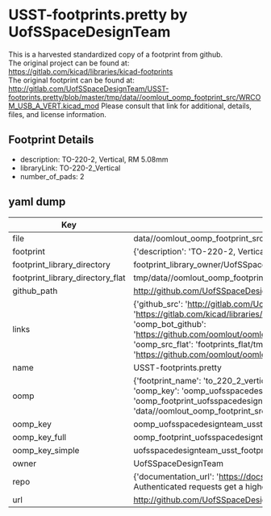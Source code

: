 # USST-footprints.pretty by UofSSpaceDesignTeam  
This is a harvested standardized copy of a footprint from github.  
The original project can be found at:  
https://gitlab.com/kicad/libraries/kicad-footprints  
The original footprint can be found at:
http://gitlab.com/UofSSpaceDesignTeam/USST-footprints.pretty/blob/master/tmp/data//oomlout_oomp_footprint_src/WRCOM_USB_A_VERT.kicad_mod
Please consult that link for additional, details, files, and license information.  
## Footprint Details
* description: TO-220-2, Vertical, RM 5.08mm  
* libraryLink: TO-220-2_Vertical  
* number_of_pads: 2  
## yaml dump  
| Key | Value |  
| --- | --- |  
| file | data//oomlout_oomp_footprint_src/USST-footprints.pretty/TO-220-2_Vertical.kicad_mod |  
| footprint | {'description': 'TO-220-2, Vertical, RM 5.08mm', 'libraryLink': 'TO-220-2_Vertical', 'number_of_pads': 2} |  
| footprint_library_directory | footprint_library_owner/UofSSpaceDesignTeam_USST-footprints.pretty |  
| footprint_library_directory_flat | tmp/data//oomlout_oomp_footprint_src/footprints_flat/uofsspacedesignteam_usst_footprints_to_220_2_vertical/working |  
| github_path | http://github.com/UofSSpaceDesignTeam/USST-footprints.pretty/blob/master/tmp/data//oomlout_oomp_footprint_src/TO-220-2_Vertical.kicad_mod |  
| links | {'github_src': 'http://gitlab.com/UofSSpaceDesignTeam/USST-footprints.pretty/blob/master/tmp/data//oomlout_oomp_footprint_src/WRCOM_USB_A_VERT.kicad_mod', 'github_src_repo': 'https://gitlab.com/kicad/libraries/kicad-footprints', 'oomp_bot': 'tmp/data//oomlout_oomp_footprint_src/footprints/uofsspacedesignteam_usst_footprints_to_220_2_vertical/working', 'oomp_bot_github': 'https://github.com/oomlout/oomlout_oomp_footprint_bot/tree/main/tmp/data//oomlout_oomp_footprint_src/footprints/uofsspacedesignteam_usst_footprints_to_220_2_vertical/working', 'oomp_src_flat': 'footprints_flat/tmp/data//oomlout_oomp_footprint_src/footprints_flat/uofsspacedesignteam_usst_footprints_to_220_2_vertical/working', 'oomp_src_flat_github': 'https://github.com/oomlout/oomlout_oomp_footprint_src/tree/main/tmp/data//oomlout_oomp_footprint_src/footprints_flat/uofsspacedesignteam_usst_footprints_to_220_2_vertical/working'} |  
| name | USST-footprints.pretty |  
| oomp | {'footprint_name': 'to_220_2_vertical', 'library_name': 'usst_footprints', 'md5': 'c98f239d6564171552861e597f07748e', 'md5_10': 'c98f239d65', 'md5_5': 'c98f2', 'md5_6': 'c98f23', 'oomp_key': 'oomp_uofsspacedesignteam_usst_footprints_to_220_2_vertical', 'oomp_key_extra': 'oomp_footprint_uofsspacedesignteam_usst_footprints_to_220_2_vertical', 'oomp_key_full': 'oomp_footprint_uofsspacedesignteam_usst_footprints_to_220_2_vertical_c98f23', 'oomp_key_simple': 'uofsspacedesignteam_usst_footprints_to_220_2_vertical', 'original_filename': 'data//oomlout_oomp_footprint_src/USST-footprints.pretty/TO-220-2_Vertical.kicad_mod', 'owner_name': 'uofsspacedesignteam'} |  
| oomp_key | oomp_uofsspacedesignteam_usst_footprints_to_220_2_vertical |  
| oomp_key_full | oomp_footprint_uofsspacedesignteam_usst_footprints_to_220_2_vertical |  
| oomp_key_simple | uofsspacedesignteam_usst_footprints_to_220_2_vertical |  
| owner | UofSSpaceDesignTeam |  
| repo | {'documentation_url': 'https://docs.github.com/rest/overview/resources-in-the-rest-api#rate-limiting', 'message': "API rate limit exceeded for 84.66.142.224. (But here's the good news: Authenticated requests get a higher rate limit. Check out the documentation for more details.)"} |  
| url | http://github.com/UofSSpaceDesignTeam/USST-footprints.pretty |  

